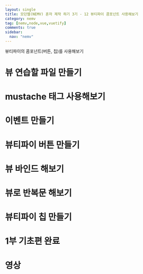 ```yaml
---
layout: single
title: 모던웹(NEMV) 혼자 제작 하기 3기 - 12 뷰티파이 콤포넌트 사용해보기
category: nemv
tag: [nemv,node,vue,vuetify]
comments: true
sidebar:
  nav: "nemv"
---
```


뷰티파이의 콤포넌트(버튼, 칩)를 사용해보기

# 뷰 연습할 파일 만들기

# mustache 태그 사용해보기

# 이벤트 만들기

# 뷰티파이 버튼 만들기

# 뷰 바인드 해보기

# 뷰로 반복문 해보기

# 뷰티파이 칩 만들기

# 1부 기초편 완료

# 영상


 